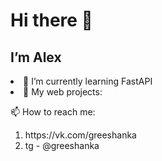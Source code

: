 <h1> Hi there 👋 </h1>

<h2> I’m Alex </h2>

<li> 🌱 I’m currently learning FastAPI </li>
<li> 🔭 My web projects: </li>
<p> </p>
📫 How to reach me:
<p> </p>
<ol>
<li> https://vk.com/greeshanka </li>
<li> tg - @greeshanka </li>
</ol>
